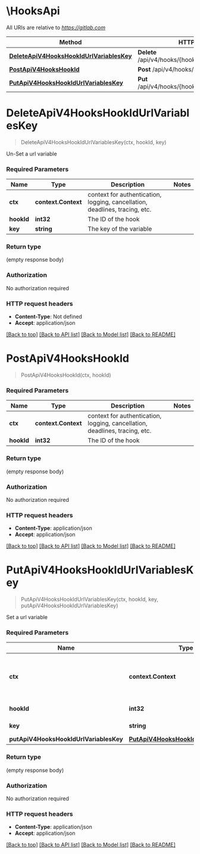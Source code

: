 # \HooksApi

All URIs are relative to *https://gitlab.com*

Method | HTTP request | Description
------------- | ------------- | -------------
[**DeleteApiV4HooksHookIdUrlVariablesKey**](HooksApi.md#DeleteApiV4HooksHookIdUrlVariablesKey) | **Delete** /api/v4/hooks/{hook_id}/url_variables/{key} | 
[**PostApiV4HooksHookId**](HooksApi.md#PostApiV4HooksHookId) | **Post** /api/v4/hooks/{hook_id} | 
[**PutApiV4HooksHookIdUrlVariablesKey**](HooksApi.md#PutApiV4HooksHookIdUrlVariablesKey) | **Put** /api/v4/hooks/{hook_id}/url_variables/{key} | 


# **DeleteApiV4HooksHookIdUrlVariablesKey**
> DeleteApiV4HooksHookIdUrlVariablesKey(ctx, hookId, key)


Un-Set a url variable

### Required Parameters

Name | Type | Description  | Notes
------------- | ------------- | ------------- | -------------
 **ctx** | **context.Context** | context for authentication, logging, cancellation, deadlines, tracing, etc.
  **hookId** | **int32**| The ID of the hook | 
  **key** | **string**| The key of the variable | 

### Return type

 (empty response body)

### Authorization

No authorization required

### HTTP request headers

 - **Content-Type**: Not defined
 - **Accept**: application/json

[[Back to top]](#) [[Back to API list]](../README.md#documentation-for-api-endpoints) [[Back to Model list]](../README.md#documentation-for-models) [[Back to README]](../README.md)

# **PostApiV4HooksHookId**
> PostApiV4HooksHookId(ctx, hookId)


### Required Parameters

Name | Type | Description  | Notes
------------- | ------------- | ------------- | -------------
 **ctx** | **context.Context** | context for authentication, logging, cancellation, deadlines, tracing, etc.
  **hookId** | **int32**| The ID of the hook | 

### Return type

 (empty response body)

### Authorization

No authorization required

### HTTP request headers

 - **Content-Type**: application/json
 - **Accept**: application/json

[[Back to top]](#) [[Back to API list]](../README.md#documentation-for-api-endpoints) [[Back to Model list]](../README.md#documentation-for-models) [[Back to README]](../README.md)

# **PutApiV4HooksHookIdUrlVariablesKey**
> PutApiV4HooksHookIdUrlVariablesKey(ctx, hookId, key, putApiV4HooksHookIdUrlVariablesKey)


Set a url variable

### Required Parameters

Name | Type | Description  | Notes
------------- | ------------- | ------------- | -------------
 **ctx** | **context.Context** | context for authentication, logging, cancellation, deadlines, tracing, etc.
  **hookId** | **int32**| The ID of the hook | 
  **key** | **string**| The key of the variable | 
  **putApiV4HooksHookIdUrlVariablesKey** | [**PutApiV4HooksHookIdUrlVariablesKey**](PutApiV4HooksHookIdUrlVariablesKey.md)|  | 

### Return type

 (empty response body)

### Authorization

No authorization required

### HTTP request headers

 - **Content-Type**: application/json
 - **Accept**: application/json

[[Back to top]](#) [[Back to API list]](../README.md#documentation-for-api-endpoints) [[Back to Model list]](../README.md#documentation-for-models) [[Back to README]](../README.md)

